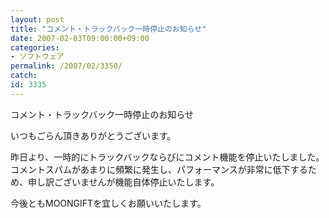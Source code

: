 ```yaml
---
layout: post
title: "コメント・トラックバック一時停止のお知らせ"
date: 2007-02-03T09:00:00+09:00
categories:
- ソフトウェア
permalink: /2007/02/3350/
catch: 
id: 3335
---
```

コメント・トラックバック一時停止のお知らせ
<!--more-->
いつもごらん頂きありがとうございます。

昨日より、一時的にトラックバックならびにコメント機能を停止いたしました。コメントスパムがあまりに頻繁に発生し、パフォーマンスが非常に低下するため、申し訳ございませんが機能自体停止いたします。

今後ともMOONGIFTを宜しくお願いいたします。